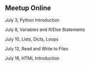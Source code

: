 ## Meetup Online

July 3, Python Introduction

July 8, Variables and If/Else Statements

July 10, Lists, Dicts, Loops

July 12, Read and Write to Files

July 16, HTML Introduction